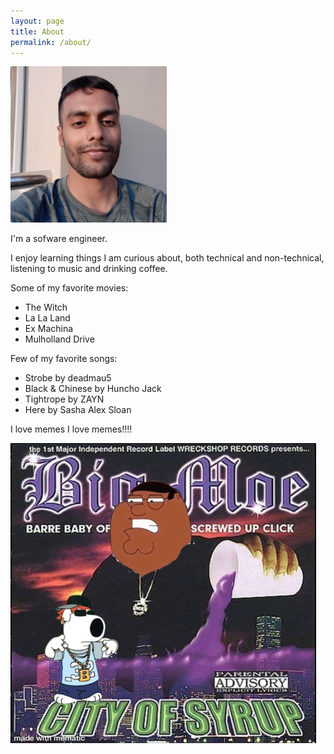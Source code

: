```yaml
---
layout: page
title: About
permalink: /about/
---
```


<!-- ![Alabhya Jindal](/assets/about/profile.jpg) -->

<!-- ![Alabhya Jindal](/assets/about/profile_small.jpg) -->

<img src='/assets/about/profile.jpg' height='250px' width='250px' style='border-radius:2px;'>

I'm a sofware engineer.

I enjoy learning things I am curious about, both technical and non-technical, listening to music and drinking coffee.

Some of my favorite movies:

- The Witch
- La La Land
- Ex Machina
- Mulholland Drive

Few of my favorite songs:

- Strobe by deadmau5
- Black & Chinese by Huncho Jack
- Tightrope by ZAYN
- Here by Sasha Alex Sloan

I love memes I love memes!!!!

![City of Syrup](/assets/about/peter.png)
